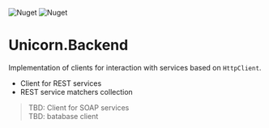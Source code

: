 ![Nuget](https://img.shields.io/nuget/v/Unicorn.Backend?style=plastic)
![Nuget](https://img.shields.io/nuget/dt/Unicorn.Backend?style=plastic)

# Unicorn.Backend

Implementation of clients for interaction with services based on `HttpClient`.

* Client for REST services
* REST service matchers collection

> TBD: Client for SOAP services  
> TBD: batabase client
